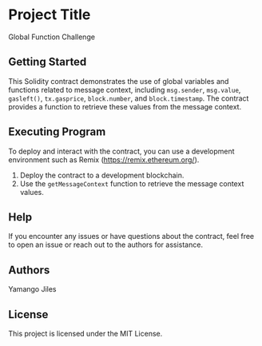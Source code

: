 # Project Title

Global Function Challenge

## Getting Started

This Solidity contract demonstrates the use of global variables and functions related to message context, including `msg.sender`, `msg.value`, `gasleft()`, `tx.gasprice`, `block.number`, and `block.timestamp`. The contract provides a function to retrieve these values from the message context.

## Executing Program

To deploy and interact with the contract, you can use a development environment such as Remix (https://remix.ethereum.org/).

1. Deploy the contract to a development blockchain.
2. Use the `getMessageContext` function to retrieve the message context values.

## Help

If you encounter any issues or have questions about the contract, feel free to open an issue or reach out to the authors for assistance.

## Authors

Yamango Jiles

## License

This project is licensed under the MIT License.

